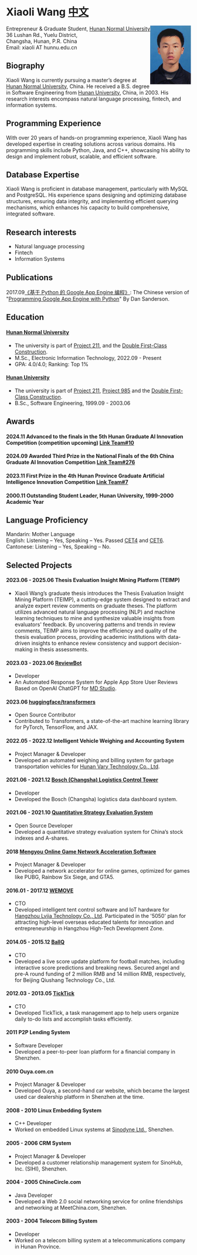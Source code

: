# Xiaoli Wang [中文](./index_cn.md)

<img align="right" height="160" src="photos/xiaoli.jpg">

Entrepreneur & Graduate Student,  [Hunan Normal University](https://en.wikipedia.org/wiki/Hunan_Normal_University)\
36 Lushan Rd., Yuelu District,\
Changsha, Hunan, P.R. China\
Email: xiaoli AT hunnu.edu.cn

## Biography
Xiaoli Wang is currently pursuing a master’s degree at [Hunan Normal University](https://en.wikipedia.org/wiki/Hunan_Normal_University), China. He received a B.S. degree in Software Engineering from [Hunan University](https://en.wikipedia.org/wiki/Hunan_University), China, in 2003. His research interests encompass natural language processing, fintech, and information systems.

## Programming Experience
With over 20 years of hands-on programming experience, Xiaoli Wang has developed expertise in creating solutions across various domains. His programming skills include Python, Java, and C++, showcasing his ability to design and implement robust, scalable, and efficient software.

## Database Expertise
Xiaoli Wang is proficient in database management, particularly with MySQL and PostgreSQL. His experience spans designing and optimizing database structures, ensuring data integrity, and implementing efficient querying mechanisms, which enhances his capacity to build comprehensive, integrated software.

## Research interests
- Natural language processing
- Fintech
- Information Systems

## Publications
2017.09[《基于 Python 的 Google App Engine 编程》](https://book.douban.com/subject/30282716/): The Chinese version of "[Programming Google App Engine with Python](https://www.amazon.com/Programming-Google-Engine-Python-Infrastructure-ebook/dp/B010GNIV88)" By Dan Sanderson.

## Education
#### [Hunan Normal University](https://en.wikipedia.org/wiki/Hunan_Normal_University) 
- The university is part of [Project 211](https://en.wikipedia.org/wiki/Project_211), and the [Double First-Class Construction](https://en.wikipedia.org/wiki/Double_First-Class_Construction).
- M.Sc., Electronic Information Technology, 2022.09 - Present
- GPA: 4.0/4.0; Ranking: Top 1%

#### [Hunan University](https://en.wikipedia.org/wiki/Hunan_University)
- The university is part of [Project 211](https://en.wikipedia.org/wiki/Project_211), [Project 985](https://en.wikipedia.org/wiki/Project_985) and the [Double First-Class Construction](https://en.wikipedia.org/wiki/Double_First-Class_Construction).
- B.Sc., Software Engineering, 1999.09 - 2003.06

## Awards
#### 2024.11 Advanced to the finals in the 5th Hunan Graduate AI Innovation Competition (competition upcoming) [Link Team#10](https://mp.weixin.qq.com/s/SFO4y76OL08A6wjDQsosJw)
#### 2024.09 Awarded Third Prize in the National Finals of the 6th China Graduate AI Innovation Competition [Link Team#276](https://cpipc.acge.org.cn//cw/detail/2c9088a5696cbf370169a3f8101510bd/2c90801a91ff34d00191ffd5f79604e7)
#### 2023.11 First Prize in the 4th Hunan Province Graduate Artificial Intelligence Innovation Competition [Link Team#7](http://www.hnaai.cn/sdetail.html?id=294)
#### 2000.11 Outstanding Student Leader, Hunan University, 1999-2000 Academic Year

## Language Proficiency
Mandarin: Mother Language\
English: Listening – Yes, Speaking – Yes. Passed [CET4](https://en.wikipedia.org/wiki/College_English_Test) and [CET6](https://en.wikipedia.org/wiki/College_English_Test). \
Cantonese: Listening – Yes, Speaking – No.

## Selected Projects
#### 2023.06 - 2025.06 Thesis Evaluation Insight Mining Platform (TEIMP)
- Xiaoli Wang’s graduate thesis introduces the Thesis Evaluation Insight Mining Platform (TEIMP), a cutting-edge system designed to extract and analyze expert review comments on graduate theses. The platform utilizes advanced natural language processing (NLP) and machine learning techniques to mine and synthesize valuable insights from evaluators' feedback. By uncovering patterns and trends in review comments, TEIMP aims to improve the efficiency and quality of the thesis evaluation process, providing academic institutions with data-driven insights to enhance review consistency and support decision-making in thesis assessments.

#### 2023.03 - 2023.06 [ReviewBot](https://md.studio)
- Developer
- An Automated Response System for Apple App Store User Reviews Based on OpenAI ChatGPT for [MD Studio](https://md.studio).

#### 2023.06 [huggingface/transformers](https://github.com/huggingface/transformers/pull/24340)
- Open Source Contributor
- Contributed to Transformers, a state-of-the-art machine learning library for PyTorch, TensorFlow, and JAX.

#### 2022.05 - 2022.12 Intelligent Vehicle Weighing and Accounting System
- Project Manager & Developer
- Developed an automated weighing and billing system for garbage transportation vehicles for [Hunan Vary Technology Co., Ltd](http://en.vary.net.cn/).

#### 2021.06 - 2021.12 [Bosch (Changsha) Logistics Control Tower](https://www.bosch.com.cn/en/our-company/bosch-in-china/bosch-automotive-products-changsha/)
- Developer
- Developed the Bosch (Changsha) logistics data dashboard system.

#### 2021.06 - 2021.10 [Quantitative Strategy Evaluation System](https://github.com/xiaoli/Light)
- Open Source Developer
- Developed a quantitative strategy evaluation system for China’s stock indexes and A-shares.

#### 2018 [Mengyou Online Game Network Acceleration Software](https://www.mengyou360.com/)
- Project Manager & Developer
- Developed a network accelerator for online games, optimized for games like PUBG, Rainbow Six Siege, and GTA5.

#### 2016.01 - 2017.12 [WEMOVE](https://www.wemovetech.com/en)
- CTO
- Developed intelligent tent control software and IoT hardware for [Hangzhou Lvjia Technology Co., Ltd](https://www.wemovetech.com/en). Participated in the '5050' plan for attracting high-level overseas educated talents for innovation and entrepreneurship in Hangzhou High-Tech Development Zone.

#### 2014.05 - 2015.12 [BallQ](https://www.tianyancha.com/brand/b7ba0134081)
- CTO
- Developed a live score update platform for football matches, including interactive score predictions and breaking news. Secured angel and pre-A round funding of 2 million RMB and 14 million RMB, respectively, for Beijing Qiushang Technology Co., Ltd.

#### 2012.03 - 2013.05 [TickTick](https://www.ticktick.com/?language=en_us)
- CTO
- Developed TickTick, a task management app to help users organize daily to-do lists and accomplish tasks efficiently.

#### 2011 P2P Lending System
- Software Developer
- Developed a peer-to-peer loan platform for a financial company in Shenzhen.

#### 2010 Ouya.com.cn
- Project Manager & Developer
- Developed Ouya, a second-hand car website, which became the largest used car dealership platform in Shenzhen at the time.

#### 2008 - 2010 Linux Embedding System
- C++ Developer
- Worked on embedded Linux systems at [Sinodyne Ltd.](https://sinodyne.net/), Shenzhen.

#### 2005 - 2006 CRM System
- Project Manager & Developer
- Developed a customer relationship management system for SinoHub, Inc. (SIHI), Shenzhen.

#### 2004 - 2005 ChineCircle.com
- Java Developer
- Developed a Web 2.0 social networking service for online friendships and networking at MeetChina.com, Shenzhen.

#### 2003 - 2004 Telecom Billing System
- Developer
- Worked on a telecom billing system at a telecommunications company in Hunan Province.
